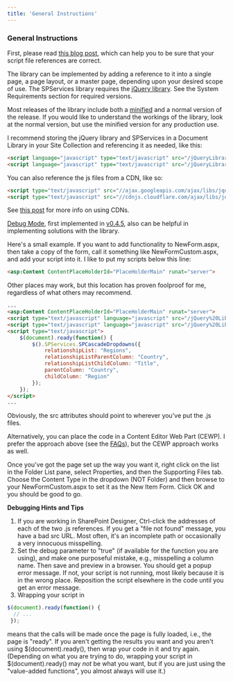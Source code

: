 ```yaml
---
title: 'General Instructions'
---
```


### General Instructions

First, please read [this blog post](http://sympmarc.com/2011/07/08/adding-jqueryspservices-to-a-sharepoint-page-step-one-always/), which can help you to be sure that your script file references are correct.

The library can be implemented by adding a reference to it into a single page, a page layout, or a master page, depending upon your desired scope of use. The SPServices library requires the [jQuery library](http://jquery.com/). See the System Requirements section for required versions.

Most releases of the library include both a [minified](/wikipage?title=Glossary&referringTitle=Documentation&ANCHOR#minified) and a normal version of the release. If you would like to understand the workings of the library, look at the normal version, but use the minified version for any production use.

I recommend storing the jQuery library and SPServices in a Document Library in your Site Collection and referencing it as needed, like this:
``` html
<script language="javascript" type="text/javascript" src="/jQueryLibraries/jquery-1.11.0.min.js"></script>
<script language="javascript" type="text/javascript" src="/jQueryLibraries/jquery.SPServices-2014.02.min.js"></script>
```

You can also reference the js files from a CDN, like so:

``` html
<script type="text/javascript" src="//ajax.googleapis.com/ajax/libs/jquery/1.11.3/jquery.min.js"></script>
<script type="text/javascript" src="//cdnjs.cloudflare.com/ajax/libs/jquery.SPServices/2014.02/jquery.SPServices-2014.02.min.js"></script>
```
See [this post](http://sympmarc.com/2013/02/07/referencing-jquery-jqueryui-and-spservices-from-cdns-revisited/) for more info on using CDNs.

[Debug Mode](glossary/index.md#DebugMode), first implemented in [v0.4.5](http://spservices.codeplex.com/Release/ProjectReleases.aspx?ReleaseId=35706), also can be helpful in implementing solutions with the library.

Here's a small example. If you want to add functionality to NewForm.aspx, then take a copy of the form, call it something like NewFormCustom.aspx, and add your script into it. I like to put my scripts below this line:
``` html
<asp:Content ContentPlaceHolderId="PlaceHolderMain" runat="server">
```
Other places may work, but this location has proven foolproof for me, regardless of what others may recommend.
``` html
...
<asp:Content ContentPlaceHolderId="PlaceHolderMain" runat="server">
<script type="text/javascript" language="javascript" src="/jQuery%20Libraries/jquery-1.11.3.min.js"></script>
<script type="text/javascript" language="javascript" src="/jQuery%20Libraries/jquery.SPServices-2014.02.min.js"></script>
<script type="text/javascript">
    $(document).ready(function() {
        $().SPServices.SPCascadeDropdowns({
            relationshipList: "Regions",
            relationshipListParentColumn: "Country",
            relationshipListChildColumn: "Title",
            parentColumn: "Country",
            childColumn: "Region"
        });
    });
</script>
...
```
Obviously, the src attributes should point to wherever you've put the .js files.

Alternatively, you can place the code in a Content Editor Web Part (CEWP). I prefer the approach above (see the [FAQs](http://spservices.codeplex.com/wikipage?title=FAQs)), but the CEWP approach works as well.

Once you've got the page set up the way you want it, right click on the list in the Folder List pane, select Properties, and then the Supporting Files tab. Choose the Content Type in the dropdown (NOT Folder) and then browse to your NewFormCustom.aspx to set it as the New Item Form. Click OK and you should be good to go.

**Debugging Hints and Tips**

1.  If you are working in SharePoint Designer, Ctrl-click the addresses of each of the two .js references. If you get a "file not found" message, you have a bad src URL. Most often, it's an incomplete path or occasionally a very innocuous misspelling.
2.  Set the debug parameter to "true" (if available for the function you are using), and make one purposeful mistake, e.g., misspelling a column name. Then save and preview in a browser. You should get a popup error message. If not, your script is not running, most likely because it is in the wrong place. Reposition the script elsewhere in the code until you get an error message.
3.  Wrapping your script in
``` javascript
$(document).ready(function() {
  // ...
 });
```
means that the calls will be made once the page is fully loaded, i.e., the page is "ready". If you aren't getting the results you want and you aren't using $(document).ready(), then wrap your code in it and try again. (Depending on what you are trying to do, wrapping your script in $(document).ready() may *not* be what you want, but if you are just using the "value-added functions", you almost always will use it.)
